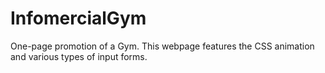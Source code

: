 # InfomercialGym
One-page promotion of a Gym. This webpage features the CSS animation and various types of input forms.
